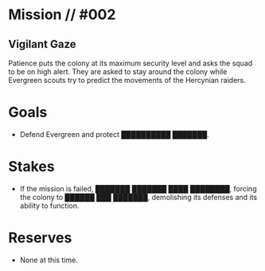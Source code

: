 # Mission // #002
## Vigilant Gaze

Patience puts the colony at its maximum security level and asks the squad to be on high alert. They are asked to stay around the colony while Evergreen scouts try to predict the movements of the Hercynian raiders.  

# Goals
- Defend Evergreen and protect ██████████ ███████.

# Stakes
- If the mission is failed, ███████ ███████ ████ ████████, forcing the colony to ██████ ███ ███████, demolishing its defenses and its ability to function.

# Reserves
- None at this time.